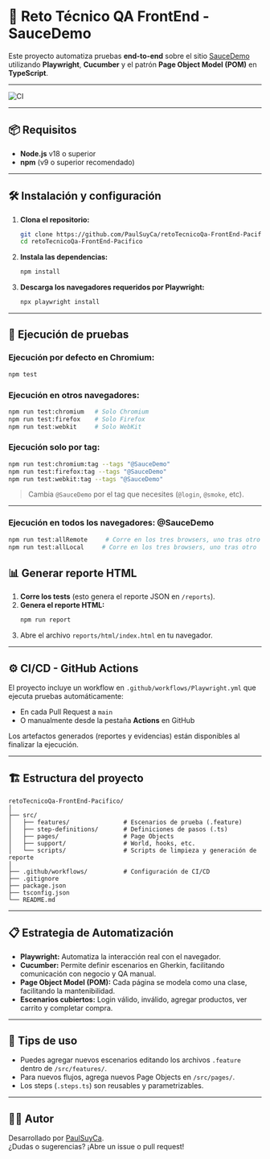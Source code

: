 
# 🚀 Reto Técnico QA FrontEnd - SauceDemo

Este proyecto automatiza pruebas **end-to-end** sobre el sitio [SauceDemo](https://www.saucedemo.com) utilizando **Playwright**, **Cucumber** y el patrón **Page Object Model (POM)** en **TypeScript**.

---

![CI](https://github.com/PaulSuyCa/retoTecnicoQa-FrontEnd-Pacifico/actions/workflows/Playwright.yml/badge.svg)

---

## 📦 Requisitos

- **Node.js** v18 o superior  
- **npm** (v9 o superior recomendado)

---

## 🛠️ Instalación y configuración

1. **Clona el repositorio:**
   ```bash
   git clone https://github.com/PaulSuyCa/retoTecnicoQa-FrontEnd-Pacifico.git
   cd retoTecnicoQa-FrontEnd-Pacifico
   ```

2. **Instala las dependencias:**
   ```bash
   npm install
   ```

3. **Descarga los navegadores requeridos por Playwright:**
   ```bash
   npx playwright install
   ```

---

## 🧪 Ejecución de pruebas

### **Ejecución por defecto en Chromium:**
```bash
npm test
```

### **Ejecución en otros navegadores:**
```bash
npm run test:chromium   # Solo Chromium
npm run test:firefox    # Solo Firefox
npm run test:webkit     # Solo WebKit
```

### **Ejecución solo por tag:**
```bash
npm run test:chromium:tag --tags "@SauceDemo"
npm run test:firefox:tag --tags "@SauceDemo"
npm run test:webkit:tag --tags "@SauceDemo"
```

> Cambia `@SauceDemo` por el tag que necesites (`@login`, `@smoke`, etc).

---

### **Ejecución en todos los navegadores: @SauceDemo**
```bash
npm run test:allRemote     # Corre en los tres browsers, uno tras otro
npm run test:allLocal     # Corre en los tres browsers, uno tras otro
```

## 📊 Generar reporte HTML

1. **Corre los tests** (esto genera el reporte JSON en `/reports`).
2. **Genera el reporte HTML:**
   ```bash
   npm run report
   ```
3. Abre el archivo `reports/html/index.html` en tu navegador.

---

## ⚙️ CI/CD - GitHub Actions

El proyecto incluye un workflow en `.github/workflows/Playwright.yml` que ejecuta pruebas automáticamente:
- En cada Pull Request a `main`
- O manualmente desde la pestaña **Actions** en GitHub

Los artefactos generados (reportes y evidencias) están disponibles al finalizar la ejecución.

---

## 🏗️ Estructura del proyecto

```
retoTecnicoQa-FrontEnd-Pacifico/
│
├── src/
│   ├── features/               # Escenarios de prueba (.feature)
│   ├── step-definitions/       # Definiciones de pasos (.ts)
│   ├── pages/                  # Page Objects
│   ├── support/                # World, hooks, etc.
│   └── scripts/                # Scripts de limpieza y generación de reporte
│
├── .github/workflows/          # Configuración de CI/CD
├── .gitignore
├── package.json
├── tsconfig.json
└── README.md
```

---

## 📋 Estrategia de Automatización

- **Playwright:** Automatiza la interacción real con el navegador.
- **Cucumber:** Permite definir escenarios en Gherkin, facilitando comunicación con negocio y QA manual.
- **Page Object Model (POM):** Cada página se modela como una clase, facilitando la mantenibilidad.
- **Escenarios cubiertos:** Login válido, inválido, agregar productos, ver carrito y completar compra.

---

## 📝 Tips de uso

- Puedes agregar nuevos escenarios editando los archivos `.feature` dentro de `/src/features/`.
- Para nuevos flujos, agrega nuevos Page Objects en `/src/pages/`.
- Los steps (`.steps.ts`) son reusables y parametrizables.

---

## 👨‍💻 Autor

Desarrollado por [PaulSuyCa](https://github.com/PaulSuyCa).  
¿Dudas o sugerencias? ¡Abre un issue o pull request!

